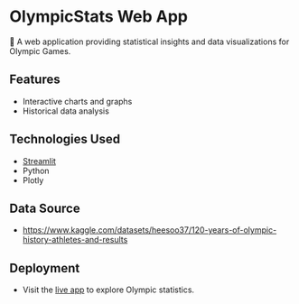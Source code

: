 # OlympicStats Web App

🏅 A web application providing statistical insights and data visualizations for Olympic Games.

## Features
- Interactive charts and graphs
- Historical data analysis

## Technologies Used
- [Streamlit](https://streamlit.io/)
- Python
- Plotly

## Data Source
- https://www.kaggle.com/datasets/heesoo37/120-years-of-olympic-history-athletes-and-results

## Deployment
- Visit the [live app](https://olympic-data.onrender.com/) to explore Olympic statistics.


